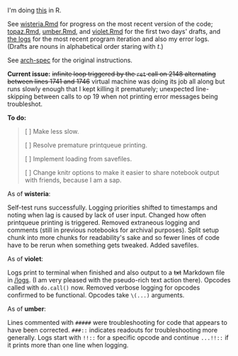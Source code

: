I'm doing [this](https://challenge.synacor.com/) in R. 

See [wisteria.Rmd](wisteria.Rmd) for progress on the most recent version of the code; [topaz.Rmd](topaz.Rmd), [umber.Rmd](umber.Rmd), and [violet.Rmd](violet.Rmd) for the first two days' drafts, and [the logs](/logs) for the most recent program iteration and also my error logs. (Drafts are nouns in alphabetical order staring with *t*.) 

See [arch-spec](materiel/arch-spec) for the original instructions.

**Current issue:** ~~infinite loop triggered by the `ret` call on 2148 alternating between lines 1741 and 1746~~ virtual machine was doing its job all along but runs slowly enough that I kept killing it prematurely; unexpected line-skipping between calls to op 19 when not printing error messages being troubleshot.

**To do:**

> [ ] Make less slow.
>
> [ ] Resolve premature printqueue printing.
>
> [ ] Implement loading from savefiles.
> 
> [ ] Change knitr options to make it easier to share notebook output with friends, because I am a sap.

As of **wisteria**:

Self-test runs successfully. Logging priorities shifted to timestamps and noting when lag is caused by lack of user input. Changed how often printqueue printing is triggered. Removed extraneous logging and comments (still in previous notebooks for archival purposes). Split setup chunk into more chunks for readability's sake and so fewer lines of code have to be rerun when something gets tweaked. Added savefiles.

As of **violet**:

Logs print to terminal when finished and also output to a ~~txt~~ Markdown file in [/logs](/logs). (I am very pleased with the pseudo-rich text action there). Opcodes called with `do.call()` now. Removed verbose logging for opcodes confirmed to be functional. Opcodes take `\(...)` arguments.

As of **umber**:

Lines commented with `#####` were troubleshooting for code that appears to have been corrected. `###::` indicates readouts for troubleshooting more generally. Logs start with `!!::` for a specific opcode and continue `...!!::` if it prints more than one line when logging.
